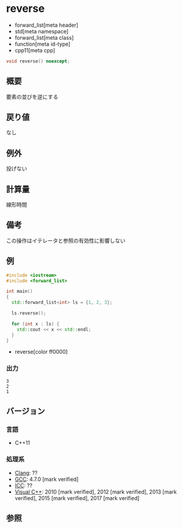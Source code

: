 # reverse
* forward_list[meta header]
* std[meta namespace]
* forward_list[meta class]
* function[meta id-type]
* cpp11[meta cpp]

```cpp
void reverse() noexcept;
```

## 概要
要素の並びを逆にする


## 戻り値
なし


## 例外
投げない


## 計算量
線形時間


## 備考
この操作はイテレータと参照の有効性に影響しない


## 例
```cpp example
#include <iostream>
#include <forward_list>

int main()
{
  std::forward_list<int> ls = {1, 2, 3};

  ls.reverse();

  for (int x : ls) {
    std::cout << x << std::endl;
  }
}
```
* reverse[color ff0000]

### 出力
```
3
2
1
```

## バージョン
### 言語
- C++11

### 処理系
- [Clang](/implementation.md#clang): ??
- [GCC](/implementation.md#gcc): 4.7.0 [mark verified]
- [ICC](/implementation.md#icc): ??
- [Visual C++](/implementation.md#visual_cpp): 2010 [mark verified], 2012 [mark verified], 2013 [mark verified], 2015 [mark verified], 2017 [mark verified]


## 参照
